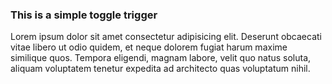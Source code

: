 <h3 data-toggle="toggleContent" class="cursor-pointer">This is a simple toggle trigger</h3>
<div class="hidden open:block" id="toggleContent">
    Lorem ipsum dolor sit amet consectetur adipisicing elit. Deserunt obcaecati vitae libero ut odio quidem, et neque dolorem fugiat harum maxime similique quos. Tempora eligendi, magnam labore, velit quo natus soluta, aliquam voluptatem tenetur expedita ad architecto quas voluptatum nihil.
</div>
